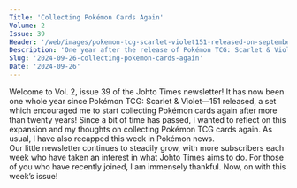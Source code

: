 ```yaml
---
Title: 'Collecting Pokémon Cards Again'
Volume: 2
Issue: 39
Header: '/web/images/pokemon-tcg-scarlet-violet151-released-on-september-22nd-2023.jpeg'
Description: 'One year after the release of Pokémon TCG: Scarlet & Violet—151, I reflect on my time collecting Pokémon cards again, and my opinions on the set. Plus, a recap of the latest Pokémon news'
Slug: '2024-09-26-collecting-pokemon-cards-again'
Date: '2024-09-26'
---
```

Welcome to Vol. 2, issue 39 of the Johto Times newsletter! It has now been one whole year since Pokémon TCG: Scarlet & Violet—151 released, a set which encouraged me to start collecting Pokémon cards again after more than twenty years! Since a bit of time has passed, I wanted to reflect on this expansion and my thoughts on collecting Pokémon TCG cards again. As usual, I have also recapped this week in Pokémon news.  
Our little newsletter continues to steadily grow, with more subscribers each week who have taken an interest in what Johto Times aims to do. For those of you who have recently joined, I am immensely thankful. Now, on with this week’s issue!